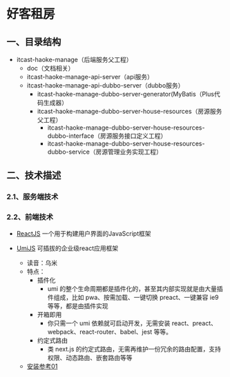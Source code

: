 # 好客租房

## 一、目录结构

* itcast-haoke-manage（后端服务父工程）
  * doc（文档相关）
  * itcast-haoke-manage-api-server（api服务）
  * itcast-haoke-manage-api-dubbo-server（dubbo服务）
    * itcast-haoke-manage-dubbo-server-generator(MyBatis（Plus代码生成器）
    * itcast-haoke-manage-dubbo-server-house-resources（房源服务父工程）
      * itcast-haoke-manage-dubbo-server-house-resources-dubbo-interface（房源服务接口定义工程）
      * itcast-haoke-manage-dubbo-server-house-resources-dubbo-service（房源管理业务实现工程）



## 二、技术描述

### 2.1、服务端技术

### 2.2、前端技术

* [ReactJS](https://reactjs.org/) 一个用于构建用户界面的JavaScript框架

* [UmiJS](https://umijs.org/zh/) 可插拔的企业级react应用框架
  * 读音：乌米 
  * 特点：
    * 插件化
      * umi 的整个生命周期都是插件化的，甚至其内部实现就是由大量插件组成，比如 pwa、按需加载、一键切换 preact、一键兼容 ie9 等等，都是由插件实现
    * 开箱即用
      * 你只需一个 umi 依赖就可启动开发，无需安装 react、preact、webpack、react-router、babel、jest 等等。
    * 约定式路由
      * 类 next.js 的约定式路由，无需再维护一份冗余的路由配置，支持权限、动态路由、嵌套路由等等
  * [安装参考01](https://note.youdao.com/s/ChmmULc)